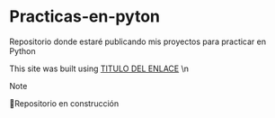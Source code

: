# Practicas-en-pyton

Repositorio donde estaré publicando mis proyectos para practicar en Python

This site was built using [TITULO DEL ENLACE](https://web.whatsapp.com/) \n


> [!NOTE]
> 🔨Repositorio en construcción
